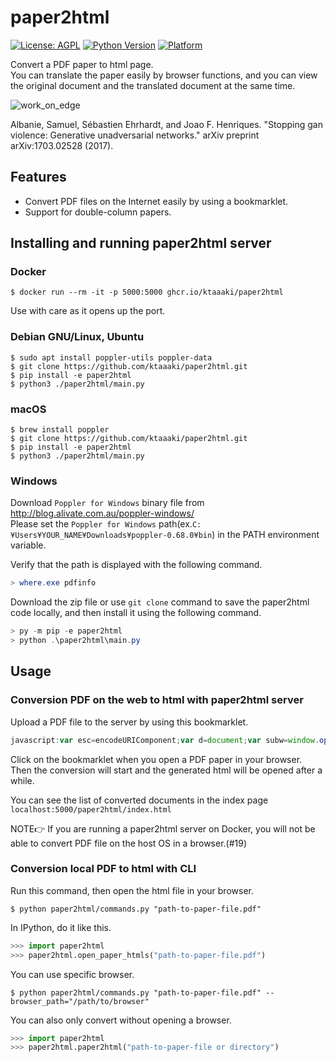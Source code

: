 # paper2html

[![License: AGPL](https://img.shields.io/badge/license-AGPL-yellow)](https://opensource.org/licenses/AGPL-3.0)
[![Python Version](https://img.shields.io/badge/python-3.6|3.7|3.8|3.9-blue)](https://github.com/ktaaaki/paper2html)
[![Platform](https://img.shields.io/badge/platform-windows|macos|linux-blue)](https://github.com/ktaaaki/paper2html)

Convert a PDF paper to html page.  
You can translate the paper easily by browser functions, and you can view the original document and the translated document at the same time.

![work_on_edge](https://user-images.githubusercontent.com/50911393/110310478-f2d3d600-8045-11eb-9f97-4f8bbfd5ec3a.gif)

Albanie, Samuel, Sébastien Ehrhardt, and Joao F. Henriques. "Stopping gan violence: Generative unadversarial networks." arXiv preprint arXiv:1703.02528 (2017).

## Features

- Convert PDF files on the Internet easily by using a bookmarklet.
- Support for double-column papers.

## Installing and running paper2html server

### Docker

```shell
$ docker run --rm -it -p 5000:5000 ghcr.io/ktaaaki/paper2html
```

Use with care as it opens up the port.

### Debian GNU/Linux, Ubuntu

```shell
$ sudo apt install poppler-utils poppler-data
$ git clone https://github.com/ktaaaki/paper2html.git
$ pip install -e paper2html
$ python3 ./paper2html/main.py
```

### macOS

```shell
$ brew install poppler
$ git clone https://github.com/ktaaaki/paper2html.git
$ pip install -e paper2html
$ python3 ./paper2html/main.py
```

### Windows

Download `Poppler for Windows` binary file from <http://blog.alivate.com.au/poppler-windows/>  
Please set the `Poppler for Windows` path(ex.`C:¥Users¥YOUR_NAME¥Downloads¥poppler-0.68.0¥bin`) in the PATH environment variable.

Verify that the path is displayed with the following command.

```powershell
> where.exe pdfinfo
```

Download the zip file or use `git clone` command to save the paper2html code locally, and then install it using the following command.

```powershell
> py -m pip -e paper2html
> python .\paper2html\main.py
```

## Usage

### Conversion PDF on the web to html with paper2html server

Upload a PDF file to the server by using this bookmarklet.

```js
javascript:var esc=encodeURIComponent;var d=document;var subw=window.open('http://localhost:5000/paper2html/convert?url='+esc(location.href)).document;
```

Click on the bookmarklet when you open a PDF paper in your browser.  
Then the conversion will start and the generated html will be opened after a while.

You can see the list of converted documents in the index page `localhost:5000/paper2html/index.html`

NOTE👉 If you are running a paper2html server on Docker, you will not be able to convert PDF file on the host OS in a browser.(#19)

### Conversion local PDF to html with CLI

Run this command, then open the html file in your browser.

```shell
$ python paper2html/commands.py "path-to-paper-file.pdf"
```

In IPython, do it like this.

```py
>>> import paper2html
>>> paper2html.open_paper_htmls("path-to-paper-file.pdf")
```

You can use specific browser.

```shell
$ python paper2html/commands.py "path-to-paper-file.pdf" --browser_path="/path/to/browser"
```

You can also only convert without opening a browser.

```py
>>> import paper2html
>>> paper2html.paper2html("path-to-paper-file or directory")
```
